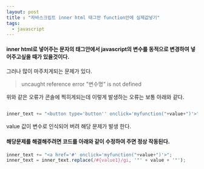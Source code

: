 ```yaml
---
layout: post
title : "자바스크립트 inner html 태그안 function안에 실제값넣기"
tags: 
  - javascript
---
```


#### inner html로 넣어주는 문자의 태그안에서 javascript의 변수를 동적으로 변경하여 넣어주고싶을 때가 있을것이다.

그러나 많이 마주치게되는 문제가 있다.

> uncaught reference error "변수명" is not defined 

위와 같은 오류가 콘솔에 찍히게되는데 이렇게 발생하는 오류는 보통 아래와 같다.

```javascript

inner_text += "<button type='button'' onclick='myfunction("+value+")'>";


```

value 값이 변수로 인식되어 버려 해당 문제가 발생 한다.

#### 해당문제를 해결해주려면 코드를 아래와 같이 수정하여 주면 정상 작동된다.

```javascript
inner_text += "<a href='#' onclick='myfunction("+value+")'>";
inner_text = inner_text.replace(/#{value1}/gi, '"' + value + '"');

```
